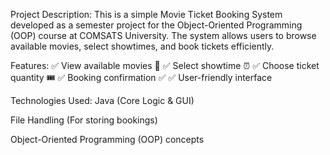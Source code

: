 Project Description:
This is a simple Movie Ticket Booking System developed as a semester project for the Object-Oriented Programming (OOP) course at COMSATS University. The system allows users to browse available movies, select showtimes, and book tickets efficiently.

Features:
✅ View available movies 🎥
✅ Select showtime ⏰
✅ Choose ticket quantity 🎟️
✅ Booking confirmation ✅
✅ User-friendly interface

Technologies Used:
Java (Core Logic & GUI)

File Handling (For storing bookings)

Object-Oriented Programming (OOP) concepts
